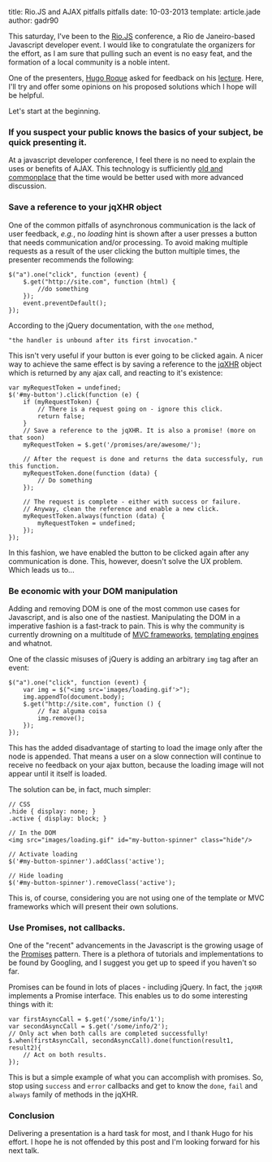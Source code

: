 title: Rio.JS and AJAX pitfalls pitfalls
date: 10-03-2013
template: article.jade
author: gadr90

This saturday, I've been to the [Rio.JS][1] conference, a Rio de Janeiro-based Javascript developer event. I would like to congratulate the organizers for the effort, as I am sure that pulling such an event is no easy feat, and the formation of a local community is a noble intent. 

One of the presenters, [Hugo Roque][3] asked for feedback on his [lecture][2]. Here, I'll try and offer some opinions on his proposed solutions which I hope will be helpful.

<span class="more"></span>

Let's start at the beginning.  
       
### If you suspect your public knows the basics of your subject, be quick presenting it.

At a javascript developer conference, I feel there is no need to explain the uses or benefits of AJAX. This technology is sufficiently [old and commonplace][4] that the time would be better used with more advanced discussion.  

### Save a reference to your jqXHR object

One of the common pitfalls of asynchronous communication is the lack of user feedback, *e.g.*, no *loading* hint is shown after a user presses a button that needs communication and/or processing. To avoid making multiple requests as a result of the user clicking the button multiple times, the presenter recommends the following:

    $("a").one("click", function (event) { 
        $.get("http://site.com", function (html) {
            //do something
        });
        event.preventDefault();
    });

According to the jQuery documentation, with the `one` method,

    "the handler is unbound after its first invocation."
    
This isn't very useful if your button is ever going to be clicked again. A nicer way to achieve the same effect is by saving a reference to the [jqXHR][5] object which is returned by any ajax call, and reacting to it's existence:

    var myRequestToken = undefined;
    $('#my-button').click(function (e) {
        if (myRequestToken) {
            // There is a request going on - ignore this click.
            return false;
        }
        // Save a reference to the jqXHR. It is also a promise! (more on that soon)
        myRequestToken = $.get('/promises/are/awesome/');
        
        // After the request is done and returns the data successfuly, run this function.
        myRequestToken.done(function (data) { 
            // Do something
        });
        
        // The request is complete - either with success or failure. 
        // Anyway, clean the reference and enable a new click.        
        myRequestToken.always(function (data) {
            myRequestToken = undefined;
        });    
    });
    
In this fashion, we have enabled the button to be clicked again after any communication is done. 
This, however, doesn't solve the UX problem. Which leads us to...


### Be economic with your DOM manipulation

Adding and removing DOM is one of the most common use cases for Javascript, and is also one of the nastiest. Manipulating the DOM in a imperative fashion is a fast-track to pain. This is why the community is currently drowning on a multitude of [MVC frameworks][6], [templating engines][7] and whatnot.

One of the classic misuses of jQuery is adding an arbitrary `img` tag after an event:

    $("a").one("click", function (event) {
    	var img = $("<img src='images/loading.gif'>");
    	img.appendTo(document.body);
    	$.get("http://site.com", function () {
    		// faz alguma coisa
    		img.remove();
    	});
    });

This has the added disadvantage of starting to load the image only after the node is appended. That means a user on a slow connection will continue to receive no feedback on your ajax button, because the loading image will not appear until it itself is loaded. 

The solution can be, in fact, much simpler: 

    // CSS
    .hide { display: none; }
    .active { display: block; }
    
    // In the DOM
    <img src="images/loading.gif" id="my-button-spinner" class="hide"/>
    
    // Activate loading
    $('#my-button-spinner').addClass('active');
    
    // Hide loading
    $('#my-button-spinner').removeClass('active');

This is, of course, considering you are not using one of the template or MVC frameworks which will present their own solutions.
 

### Use Promises, not callbacks.

One of the "recent" advancements in the Javascript is the growing usage of the [Promises][8] pattern. There is a plethora of tutorials and implementations to be found by Googling, and I suggest you get up to speed if you haven't so far.

Promises can be found in lots of places - including jQuery. In fact, the `jqXHR` implements a Promise interface. This enables us to do some interesting things with it:

    var firstAsyncCall = $.get('/some/info/1');
    var secondAsyncCall = $.get('/some/info/2');
    // Only act when both calls are completed successfully!
    $.when(firstAsyncCall, secondAsyncCall).done(function(result1, result2){
        // Act on both results.
    });

This is but a simple example of what you can accomplish with promises. So, stop using `success` and `error` callbacks and get to know the `done`, `fail` and `always` family of methods in the jqXHR.


### Conclusion

Delivering a presentation is a hard task for most, and I thank Hugo for his effort. I hope he is not offended by this post and I'm looking forward for his next talk.


[1]: http://www.riojs.org/
[2]: http://www.slideshare.net/hugolnx/apresentacao-17070731
[3]: http://hugolnx.com/
[4]: http://en.wikipedia.org/wiki/Ajax_(programming)#History
[5]: http://api.jquery.com/jQuery.ajax/#jqXHR
[6]: http://addyosmani.github.com/todomvc/
[7]: http://garann.github.com/template-chooser/
[8]: http://blog.parse.com/2013/01/29/whats-so-great-about-javascript-promises/
